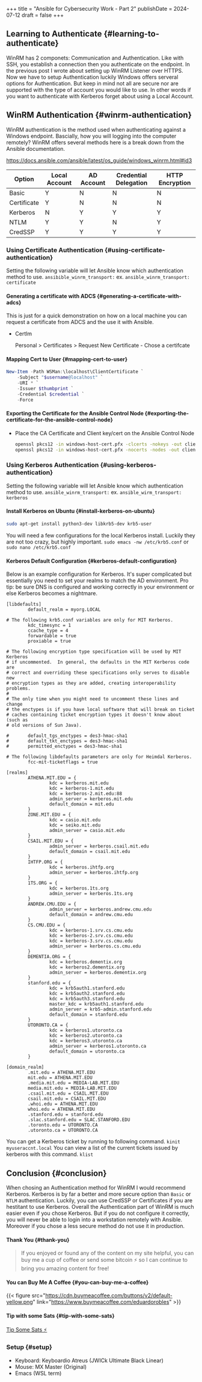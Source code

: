 +++
title = "Ansible for Cybersecurity Work - Part 2"
publishDate = 2024-07-12
draft = false
+++

## Learning to Authenticate {#learning-to-authenticate}

WinRM has 2 componets: Communication and Authentication. Like with SSH, you establish a connection then you authenticate on the endpoint. In the previous post I wrote about setting up WinRM Listener over HTTPS. Now we have to setup Authentication luckily Windows offers serveral options for Authentication. But keep in mind not all are secure nor are supported with the type of account you would like to use. In other words if you want to authenticate with Kerberos forget about using a Local Account.


## WinRM Authentication {#winrm-authentication}

WinRM authentication is the method used when authenticating against a Windows endpoint. Bascially, how you will logging into the computer remotely? WinRM offers several methods here is a break down from the Ansible documentation.

<https://docs.ansible.com/ansible/latest/os_guide/windows_winrm.html#id3>

| Option      | Local Account | AD Account | Credential Delegation | HTTP Encryption |
|-------------|---------------|------------|-----------------------|-----------------|
| Basic       | Y             | N          | N                     | N               |
| Certificate | Y             | N          | N                     | N               |
| Kerberos    | N             | Y          | Y                     | Y               |
| NTLM        | Y             | Y          | N                     | Y               |
| CredSSP     | Y             | Y          | Y                     | Y               |


### Using Certificate Authentication {#using-certificate-authentication}

Setting the following variable will let Ansible know which authentication method to use.
`ansibible_winrm_transport:` ex. `ansible_winrm_transport: certificate`


#### Generating a certificate with ADCS {#generating-a-certificate-with-adcs}

This is just for a quick demonstration on how on a local machine you can request a certificate from ADCS and the use it with Ansible.

<!--list-separator-->

-  Certlm

    Personal &gt; Certificates &gt; Request New Certificate - Chose a certifcate


#### Mapping Cert to User {#mapping-cert-to-user}

```powershell
New-Item -Path WSMan:\localhost\ClientCertificate `
    -Subject "$username@localhost" `
    -URI * `
    -Issuer $thumbprint `
    -Credential $credential `
    -Force
```


#### Exporting the Certificate for the Ansible Control Node {#exporting-the-certificate-for-the-ansible-control-node}

<!--list-separator-->

-  Place the CA Certificate and Client key/cert on the Ansible Control Node

    ```bash
    openssl pkcs12 -in windows-host-cert.pfx -clcerts -nokeys -out client-cert.pem
    openssl pkcs12 -in windows-host-cert.pfx -nocerts -nodes -out client-key.pem
    ```


### Using Kerberos Authentication {#using-kerberos-authentication}

Setting the following variable will let Ansible know which authentication method to use.
`ansible_winrm_transport:` ex. `ansible_wirm_transport: kerberos`


#### Install Kerberos on Ubuntu {#install-kerberos-on-ubuntu}

```sh
sudo apt-get install python3-dev libkrb5-dev krb5-user
```

You will need a few configurations for the local Kerberos install. Luckily they are not too crazy, but highly important.
`sudo emacs -nw /etc/krb5.conf` or `sudo nano /etc/krb5.conf`


#### Kerberos Default Configuration {#kerberos-default-configuration}

Below is an example configuration for Kerberos. It's super complicated but essentially you need to set your realms to match the AD environment. Pro tip: be sure DNS is configured and working correctly in your environment or else Kerberos becomes a nightmare.

```text
[libdefaults]
        default_realm = myorg.LOCAL

# The following krb5.conf variables are only for MIT Kerberos.
        kdc_timesync = 1
        ccache_type = 4
        forwardable = true
        proxiable = true

# The following encryption type specification will be used by MIT Kerberos
# if uncommented.  In general, the defaults in the MIT Kerberos code are
# correct and overriding these specifications only serves to disable new
# encryption types as they are added, creating interoperability problems.
#
# The only time when you might need to uncomment these lines and change
# the enctypes is if you have local software that will break on ticket
# caches containing ticket encryption types it doesn't know about (such as
# old versions of Sun Java).

#       default_tgs_enctypes = des3-hmac-sha1
#       default_tkt_enctypes = des3-hmac-sha1
#       permitted_enctypes = des3-hmac-sha1

# The following libdefaults parameters are only for Heimdal Kerberos.
        fcc-mit-ticketflags = true

[realms]
        ATHENA.MIT.EDU = {
                kdc = kerberos.mit.edu
                kdc = kerberos-1.mit.edu
                kdc = kerberos-2.mit.edu:88
                admin_server = kerberos.mit.edu
                default_domain = mit.edu
        }
        ZONE.MIT.EDU = {
                kdc = casio.mit.edu
                kdc = seiko.mit.edu
                admin_server = casio.mit.edu
        }
        CSAIL.MIT.EDU = {
                admin_server = kerberos.csail.mit.edu
                default_domain = csail.mit.edu
        }
        IHTFP.ORG = {
                kdc = kerberos.ihtfp.org
                admin_server = kerberos.ihtfp.org
        }
        1TS.ORG = {
                kdc = kerberos.1ts.org
                admin_server = kerberos.1ts.org
        }
        ANDREW.CMU.EDU = {
                admin_server = kerberos.andrew.cmu.edu
                default_domain = andrew.cmu.edu
        }
        CS.CMU.EDU = {
                kdc = kerberos-1.srv.cs.cmu.edu
                kdc = kerberos-2.srv.cs.cmu.edu
                kdc = kerberos-3.srv.cs.cmu.edu
                admin_server = kerberos.cs.cmu.edu
        }
        DEMENTIA.ORG = {
                kdc = kerberos.dementix.org
                kdc = kerberos2.dementix.org
                admin_server = kerberos.dementix.org
        }
        stanford.edu = {
                kdc = krb5auth1.stanford.edu
                kdc = krb5auth2.stanford.edu
                kdc = krb5auth3.stanford.edu
                master_kdc = krb5auth1.stanford.edu
                admin_server = krb5-admin.stanford.edu
                default_domain = stanford.edu
        }
        UTORONTO.CA = {
                kdc = kerberos1.utoronto.ca
                kdc = kerberos2.utoronto.ca
                kdc = kerberos3.utoronto.ca
                admin_server = kerberos1.utoronto.ca
                default_domain = utoronto.ca
        }

[domain_realm]
        .mit.edu = ATHENA.MIT.EDU
        mit.edu = ATHENA.MIT.EDU
        .media.mit.edu = MEDIA-LAB.MIT.EDU
        media.mit.edu = MEDIA-LAB.MIT.EDU
        .csail.mit.edu = CSAIL.MIT.EDU
        csail.mit.edu = CSAIL.MIT.EDU
        .whoi.edu = ATHENA.MIT.EDU
        whoi.edu = ATHENA.MIT.EDU
        .stanford.edu = stanford.edu
        .slac.stanford.edu = SLAC.STANFORD.EDU
        .toronto.edu = UTORONTO.CA
        .utoronto.ca = UTORONTO.CA
```

You can get a Kerberos ticket by running to following command.
`kinit myuseraccnt.local`
You can view a list of the current tickets issued by kerberos with this command.
`klist`


## Conclusion {#conclusion}

When chosing an Authentication method for WinRM I would recommend Kerberos. Kerberos is by far a better and more secure option than `Basic` or `NTLM` authentication. Luckily, you can use CredSSP or Certificates if you are hestitant to use Kerberos. Overall the Authentication part of WinRM is much easier even if you chose Kerberos. But if you do not configure it correctly, you will never be able to login into a workstation remotely with Ansible. Moreover if you chose a less secure method do not use it in production.


#### Thank You {#thank-you}

> If you enjoyed or found any of the content on my site helpful, you can buy me a cup of coffee or send some bitcoin  ⚡ so I can continue to bring you amazing content for free!


#### You can Buy Me A Coffee {#you-can-buy-me-a-coffee}

{{< figure src="https://cdn.buymeacoffee.com/buttons/v2/default-yellow.png" link="https://www.buymeacoffee.com/eduardorobles" >}}


#### Tip with some Sats {#tip-with-some-sats}

[Tip Some Sats ⚡](https://getalby.com/p/tacosandlinux)


### Setup {#setup}

-   Keyboard: Keyboardio Atreus (JWICk Ultimate Black Linear)
-   Mouse: MX Master (Original)
-   Emacs (WSL term)
